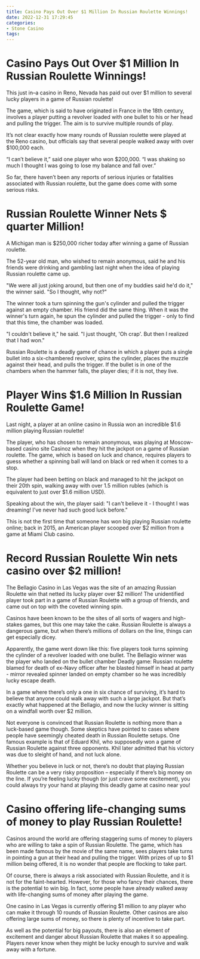 ```yaml
---
title: Casino Pays Out Over $1 Million In Russian Roulette Winnings!
date: 2022-12-31 17:29:45
categories:
- Stone Casino
tags:
---
```



#  Casino Pays Out Over $1 Million In Russian Roulette Winnings!

This just in–a casino in Reno, Nevada has paid out over $1 million to several lucky players in a game of Russian roulette!

The game, which is said to have originated in France in the 18th century, involves a player putting a revolver loaded with one bullet to his or her head and pulling the trigger. The aim is to survive multiple rounds of play.

It’s not clear exactly how many rounds of Russian roulette were played at the Reno casino, but officials say that several people walked away with over $100,000 each.

“I can’t believe it,” said one player who won $200,000. “I was shaking so much I thought I was going to lose my balance and fall over.”

So far, there haven’t been any reports of serious injuries or fatalities associated with Russian roulette, but the game does come with some serious risks.

#  Russian Roulette Winner Nets $ quarter Million!

A Michigan man is $250,000 richer today after winning a game of Russian roulette.

The 52-year old man, who wished to remain anonymous, said he and his friends were drinking and gambling last night when the idea of playing Russian roulette came up.

"We were all just joking around, but then one of my buddies said he'd do it," the winner said. "So I thought, why not?"

The winner took a turn spinning the gun's cylinder and pulled the trigger against an empty chamber. His friend did the same thing. When it was the winner's turn again, he spun the cylinder and pulled the trigger - only to find that this time, the chamber was loaded.

"I couldn't believe it," he said. "I just thought, 'Oh crap'. But then I realized that I had won."

Russian Roulette is a deadly game of chance in which a player puts a single bullet into a six-chambered revolver, spins the cylinder, places the muzzle against their head, and pulls the trigger. If the bullet is in one of the chambers when the hammer falls, the player dies; if it is not, they live.

#  Player Wins $1.6 Million In Russian Roulette Game!

Last night, a player at an online casino in Russia won an incredible $1.6 million playing Russian roulette!

The player, who has chosen to remain anonymous, was playing at Moscow-based casino site Casinoz when they hit the jackpot on a game of Russian roulette. The game, which is based on luck and chance, requires players to guess whether a spinning ball will land on black or red when it comes to a stop.

The player had been betting on black and managed to hit the jackpot on their 20th spin, walking away with over 1.5 million rubles (which is equivalent to just over $1.6 million USD).

Speaking about the win, the player said: "I can't believe it - I thought I was dreaming! I've never had such good luck before."

This is not the first time that someone has won big playing Russian roulette online; back in 2015, an American player scooped over $2 million from a game at Miami Club casino.

#  Record Russian Roulette Win nets casino over $2 million!

The Bellagio Casino in Las Vegas was the site of an amazing Russian Roulette win that netted its lucky player over $2 million! The unidentified player took part in a game of Russian Roulette with a group of friends, and came out on top with the coveted winning spin.

Casinos have been known to be the sites of all sorts of wagers and high-stakes games, but this one may take the cake. Russian Roulette is always a dangerous game, but when there’s millions of dollars on the line, things can get especially dicey.

Apparently, the game went down like this: five players took turns spinning the cylinder of a revolver loaded with one bullet. The Bellagio winner was the player who landed on the bullet chamber Deadly game: Russian roulette blamed for death of ex-Navy officer after he blasted himself in head at party - mirror revealed spinner landed on empty chamber so he was incredibly lucky escape death.

In a game where there’s only a one in six chance of surviving, it’s hard to believe that anyone could walk away with such a large jackpot. But that’s exactly what happened at the Bellagio, and now the lucky winner is sitting on a windfall worth over $2 million.

Not everyone is convinced that Russian Roulette is nothing more than a luck-based game though. Some skeptics have pointed to cases where people have seemingly cheated death in Russian Roulette setups. One famous example is that of Eduard Khil, who supposedly won a game of Russian Roulette against three opponents. Khil later admitted that his victory was due to sleight of hand, and not luck alone.

Whether you believe in luck or not, there’s no doubt that playing Russian Roulette can be a very risky proposition – especially if there’s big money on the line. If you’re feeling lucky though (or just crave some excitement), you could always try your hand at playing this deadly game at casino near you!

#  Casino offering life-changing sums of money to play Russian Roulette!

Casinos around the world are offering staggering sums of money to players who are willing to take a spin of Russian Roulette. The game, which has been made famous by the movie of the same name, sees players take turns in pointing a gun at their head and pulling the trigger. With prizes of up to $1 million being offered, it is no wonder that people are flocking to take part.

Of course, there is always a risk associated with Russian Roulette, and it is not for the faint-hearted. However, for those who fancy their chances, there is the potential to win big. In fact, some people have already walked away with life-changing sums of money after playing the game.

One casino in Las Vegas is currently offering $1 million to any player who can make it through 10 rounds of Russian Roulette. Other casinos are also offering large sums of money, so there is plenty of incentive to take part.

As well as the potential for big payouts, there is also an element of excitement and danger about Russian Roulette that makes it so appealing. Players never know when they might be lucky enough to survive and walk away with a fortune.